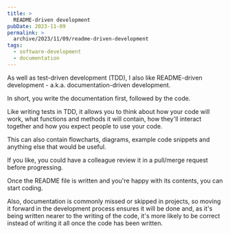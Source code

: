 ```yaml
---
title: >
  README-driven development
pubDate: 2023-11-09
permalink: >
  archive/2023/11/09/readme-driven-development
tags:
  - software-development
  - documentation
---
```


As well as test-driven development (TDD), I also like README-driven development - a.k.a. documentation-driven development.

In short, you write the documentation first, followed by the code.

Like writing tests in TDD, it allows you to think about how your code will work, what functions and methods it will contain, how they'll interact together and how you expect people to use your code.

This can also contain flowcharts, diagrams, example code snippets and anything else that would be useful.

If you like, you could have a colleague review it in a pull/merge request before progressing.

Once the README file is written and you're happy with its contents, you can start coding.

Also, documentation is commonly missed or skipped in projects, so moving it forward in the development process ensures it will be done and, as it's being written nearer to the writing of the code, it's more likely to be correct instead of writing it all once the code has been written.
